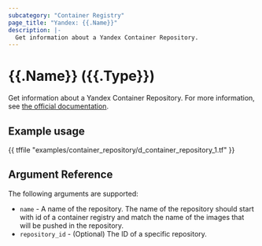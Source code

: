 ```yaml
---
subcategory: "Container Registry"
page_title: "Yandex: {{.Name}}"
description: |-
  Get information about a Yandex Container Repository.
---
```


# {{.Name}} ({{.Type}})

Get information about a Yandex Container Repository. For more information, see [the official documentation](https://cloud.yandex.com/docs/container-registry/concepts/repository).

## Example usage

{{ tffile "examples/container_repository/d_container_repository_1.tf" }}

## Argument Reference

The following arguments are supported:

* `name` - A name of the repository. The name of the repository should start with id of a container registry and match the name of the images that will be pushed in the repository. 
* `repository_id` - (Optional) The ID of a specific repository.
